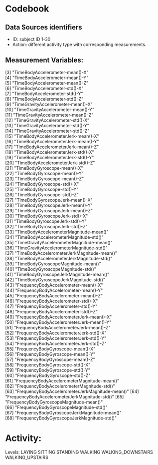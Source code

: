 # Codebook

## Data Sources identifiers
- ID: subject ID 1-30
- Action: different activity type with corresponding measurements. 

## Measurement Variables: 
 [3] "TimeBodyAccelerometer-mean()-X"                
 [4] "TimeBodyAccelerometer-mean()-Y"                
 [5] "TimeBodyAccelerometer-mean()-Z"                
 [6] "TimeBodyAccelerometer-std()-X"                 
 [7] "TimeBodyAccelerometer-std()-Y"                 
 [8] "TimeBodyAccelerometer-std()-Z"                 
 [9] "TimeGravityAccelerometer-mean()-X"             
[10] "TimeGravityAccelerometer-mean()-Y"             
[11] "TimeGravityAccelerometer-mean()-Z"             
[12] "TimeGravityAccelerometer-std()-X"              
[13] "TimeGravityAccelerometer-std()-Y"              
[14] "TimeGravityAccelerometer-std()-Z"              
[15] "TimeBodyAccelerometerJerk-mean()-X"            
[16] "TimeBodyAccelerometerJerk-mean()-Y"            
[17] "TimeBodyAccelerometerJerk-mean()-Z"            
[18] "TimeBodyAccelerometerJerk-std()-X"             
[19] "TimeBodyAccelerometerJerk-std()-Y"             
[20] "TimeBodyAccelerometerJerk-std()-Z"             
[21] "TimeBodyGyroscope-mean()-X"                    
[22] "TimeBodyGyroscope-mean()-Y"                    
[23] "TimeBodyGyroscope-mean()-Z"                    
[24] "TimeBodyGyroscope-std()-X"                     
[25] "TimeBodyGyroscope-std()-Y"                     
[26] "TimeBodyGyroscope-std()-Z"                     
[27] "TimeBodyGyroscopeJerk-mean()-X"                
[28] "TimeBodyGyroscopeJerk-mean()-Y"                
[29] "TimeBodyGyroscopeJerk-mean()-Z"                
[30] "TimeBodyGyroscopeJerk-std()-X"                 
[31] "TimeBodyGyroscopeJerk-std()-Y"                 
[32] "TimeBodyGyroscopeJerk-std()-Z"                 
[33] "TimeBodyAccelerometerMagnitude-mean()"         
[34] "TimeBodyAccelerometerMagnitude-std()"          
[35] "TimeGravityAccelerometerMagnitude-mean()"      
[36] "TimeGravityAccelerometerMagnitude-std()"       
[37] "TimeBodyAccelerometerJerkMagnitude-mean()"     
[38] "TimeBodyAccelerometerJerkMagnitude-std()"      
[39] "TimeBodyGyroscopeMagnitude-mean()"             
[40] "TimeBodyGyroscopeMagnitude-std()"              
[41] "TimeBodyGyroscopeJerkMagnitude-mean()"         
[42] "TimeBodyGyroscopeJerkMagnitude-std()"          
[43] "FrequencyBodyAccelerometer-mean()-X"           
[44] "FrequencyBodyAccelerometer-mean()-Y"           
[45] "FrequencyBodyAccelerometer-mean()-Z"           
[46] "FrequencyBodyAccelerometer-std()-X"            
[47] "FrequencyBodyAccelerometer-std()-Y"            
[48] "FrequencyBodyAccelerometer-std()-Z"            
[49] "FrequencyBodyAccelerometerJerk-mean()-X"       
[50] "FrequencyBodyAccelerometerJerk-mean()-Y"       
[51] "FrequencyBodyAccelerometerJerk-mean()-Z"       
[52] "FrequencyBodyAccelerometerJerk-std()-X"        
[53] "FrequencyBodyAccelerometerJerk-std()-Y"        
[54] "FrequencyBodyAccelerometerJerk-std()-Z"        
[55] "FrequencyBodyGyroscope-mean()-X"               
[56] "FrequencyBodyGyroscope-mean()-Y"               
[57] "FrequencyBodyGyroscope-mean()-Z"               
[58] "FrequencyBodyGyroscope-std()-X"                
[59] "FrequencyBodyGyroscope-std()-Y"                
[60] "FrequencyBodyGyroscope-std()-Z"                
[61] "FrequencyBodyAccelerometerMagnitude-mean()"    
[62] "FrequencyBodyAccelerometerMagnitude-std()"     
[63] "FrequencyBodyAccelerometerJerkMagnitude-mean()"
[64] "FrequencyBodyAccelerometerJerkMagnitude-std()" 
[65] "FrequencyBodyGyroscopeMagnitude-mean()"        
[66] "FrequencyBodyGyroscopeMagnitude-std()"         
[67] "FrequencyBodyGyroscopeJerkMagnitude-mean()"    
[68] "FrequencyBodyGyroscopeJerkMagnitude-std()"  

# Activity: 
Levels: LAYING SITTING STANDING WALKING WALKING_DOWNSTAIRS WALKING_UPSTAIRS
